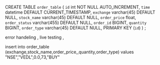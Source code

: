 
CREATE TABLE `order_table` (
  `id` int NOT NULL AUTO_INCREMENT,
  `time` datetime DEFAULT CURRENT_TIMESTAMP,
  `exchange` varchar(45) DEFAULT NULL,
  `stock_name` varchar(45) DEFAULT NULL,
  `order_price` float,
  `order_status` varchar(455) DEFAULT NULL,
  `order_id` BIGINT,
  `quantity` BIGINT,
  `order_type` varchar(45) DEFAULT NULL,
  PRIMARY KEY (`id`)
) ; 

error handeling , live testing , 

insert into order_table (exchange,stock_name,order_price,,quantity,order_type) values "NSE","VEDL",0.0,73,"BUY"